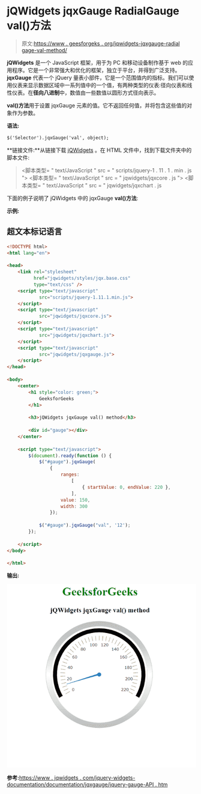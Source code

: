 # jQWidgets jqxGauge RadialGauge val()方法

> 原文:[https://www . geesforgeks . org/jqwidgets-jqxgauge-radial gage-val-method/](https://www.geeksforgeeks.org/jqwidgets-jqxgauge-radialgauge-val-method/)

**jQWidgets** 是一个 JavaScript 框架，用于为 PC 和移动设备制作基于 web 的应用程序。它是一个非常强大和优化的框架，独立于平台，并得到广泛支持。 **jqxGauge** 代表一个 jQuery 量表小部件，它是一个范围值内的指标。我们可以使用仪表来显示数据区域中一系列值中的一个值，有两种类型的仪表:径向仪表和线性仪表。在**径向八进制**中，数值由一些数值以圆形方式径向表示。

**val()方法**用于设置 jqxGauge 元素的值。它不返回任何值，并将包含这些值的对象作为参数。

**语法:**

```html
$('Selector').jqxGauge('val', object);
```

**链接文件:**从链接下载 [jQWidgets](https://www.jqwidgets.com/download/) 。在 HTML 文件中，找到下载文件夹中的脚本文件:

> <link rel="”stylesheet”" href="”jqwidgets/styles/jqx.base.css”" type="”text/css”">
> <脚本类型= " text/JavaScript " src = " scripts/jquery-1 . 11 . 1 . min . js "></脚本类型>
> <脚本类型= " text/JavaScript " src = " jqwidgets/jqxcore . js "></脚本类型>
> <脚本类型= " text/JavaScript " src = " jqwidgets/jqxchart . js

下面的例子说明了 jQWidgets 中的 jqxGauge **val()方法**:

**示例:**

## 超文本标记语言

```html
<!DOCTYPE html>
<html lang="en">

<head>
    <link rel="stylesheet" 
          href="jqwidgets/styles/jqx.base.css" 
          type="text/css" />
    <script type="text/javascript" 
            src="scripts/jquery-1.11.1.min.js">
    </script>
    <script type="text/javascript"
            src="jqwidgets/jqxcore.js">
    </script>
    <script type="text/javascript"
            src="jqwidgets/jqxchart.js">
    </script>
    <script type="text/javascript" 
            src="jqwidgets/jqxgauge.js">
    </script>
</head>

<body>
    <center>
        <h1 style="color: green;">
            GeeksforGeeks
        </h1>

        <h3>jQWidgets jqxGauge val() method</h3>

        <div id="gauge"></div>
    </center>

    <script type="text/javascript">
        $(document).ready(function () {
            $("#gauge").jqxGauge(
                {
                    ranges:
                        [
                            { startValue: 0, endValue: 220 },
                        ],
                    value: 150,
                    width: 300
                });

            $("#gauge").jqxGauge("val", '12');
        });

    </script>
</body>

</html>
```

**输出:**

![](img/24c7ca681bd6f04ed47d58ca683a79fc.png)

**参考:**[https://www . jqwidgets . com/jquery-widgets-documentation/documentation/jqxgauge/jquery-gauge-API . htm](https://www.jqwidgets.com/jquery-widgets-documentation/documentation/jqxgauge/jquery-gauge-api.htm)